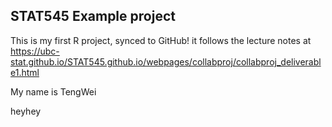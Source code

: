 ## STAT545 Example project

This is my first R project, synced to GitHub! it follows the lecture notes at <https://ubc-stat.github.io/STAT545.github.io/webpages/collabproj/collabproj_deliverable1.html>

My name is TengWei

heyhey
